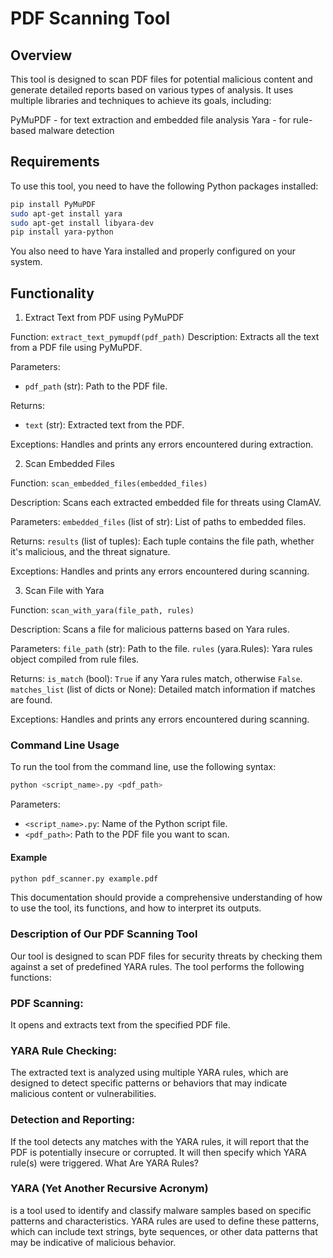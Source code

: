# PDF Scanning Tool

## Overview

This tool is designed to scan PDF files for potential malicious content and generate detailed reports based on various types of analysis. It uses multiple libraries and techniques to achieve its goals, including:

PyMuPDF -  for text extraction and embedded file analysis
Yara - for rule-based malware detection

## Requirements

To use this tool, you need to have the following Python packages installed:

```bash
pip install PyMuPDF
sudo apt-get install yara
sudo apt-get install libyara-dev
pip install yara-python
```

You also need to have Yara installed and properly configured on your system.



## Functionality

1. Extract Text from PDF using PyMuPDF

Function: `extract_text_pymupdf(pdf_path)`
Description: Extracts all the text from a PDF file using PyMuPDF.

Parameters:
- `pdf_path` (str): Path to the PDF file.


Returns:
- `text` (str): Extracted text from the PDF.

Exceptions: Handles and prints any errors encountered during extraction.

2. Scan Embedded Files

Function: `scan_embedded_files(embedded_files)`

Description:  Scans each extracted embedded file for threats using ClamAV.

Parameters: `embedded_files` (list of str): 
List of paths to embedded files.

Returns:  `results` (list of tuples): Each tuple contains the file path, whether it's malicious, and the threat signature.

Exceptions: Handles and prints any errors encountered during scanning.


3. Scan File with Yara

Function:  `scan_with_yara(file_path, rules)`

Description:  Scans a file for malicious patterns based on Yara rules.

Parameters: `file_path` (str): 
 Path to the file.
 `rules` (yara.Rules): Yara rules object compiled from rule files.

Returns:
`is_match` (bool): `True` if any Yara rules match, otherwise `False`.
 `matches_list` (list of dicts or None): Detailed match information if matches are found.

Exceptions: Handles and prints any errors encountered during scanning.


### Command Line Usage

To run the tool from the command line, use the following syntax:

```bash
python <script_name>.py <pdf_path>
```

Parameters:
- `<script_name>.py`: Name of the Python script file.
- `<pdf_path>`: Path to the PDF file you want to scan.

 #### Example

```bash
python pdf_scanner.py example.pdf
```


This documentation should provide a comprehensive understanding of how to use the tool, its functions, and how to interpret its outputs.
### Description of Our PDF Scanning Tool
Our tool is designed to scan PDF files for security threats by checking them against a set of predefined YARA rules. The tool performs the following functions:

### PDF Scanning: 
It opens and extracts text from the specified PDF file.
### YARA Rule Checking:
The extracted text is analyzed using multiple YARA rules, which are designed to detect specific patterns or behaviors that may indicate malicious content or vulnerabilities.
### Detection and Reporting: 
If the tool detects any matches with the YARA rules, it will report that the PDF is potentially insecure or corrupted. It will then specify which YARA rule(s) were triggered.
What Are YARA Rules?

### YARA (Yet Another Recursive Acronym) 
is a tool used to identify and classify malware samples based on specific patterns and characteristics. YARA rules are used to define these patterns, which can include text strings, byte sequences, or other data patterns that may be indicative of malicious behavior. 
